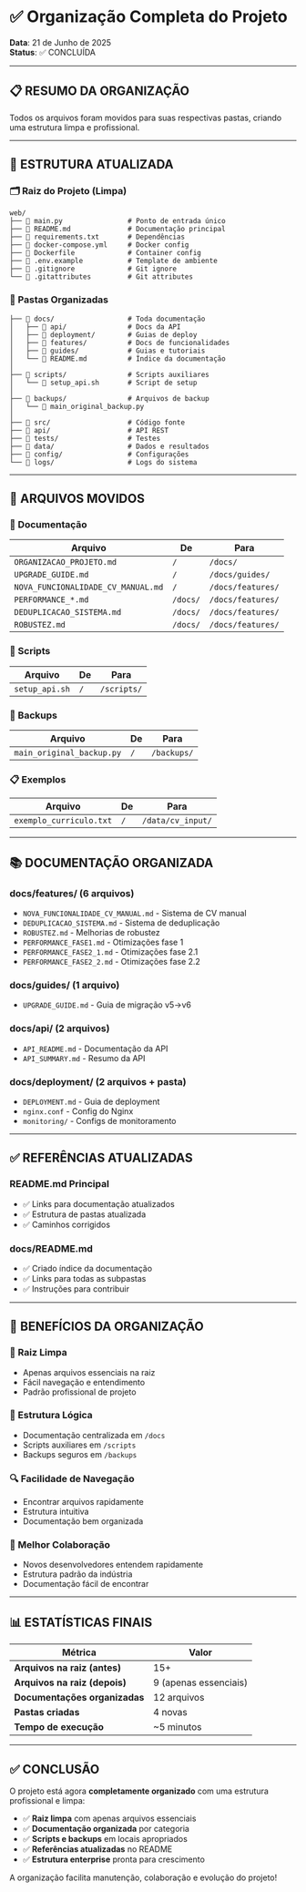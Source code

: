 # ✅ Organização Completa do Projeto

**Data**: 21 de Junho de 2025  
**Status**: ✅ CONCLUÍDA  

---

## 📋 **RESUMO DA ORGANIZAÇÃO**

Todos os arquivos foram movidos para suas respectivas pastas, criando uma estrutura limpa e profissional.

---

## 📁 **ESTRUTURA ATUALIZADA**

### **🗂️ Raiz do Projeto (Limpa)**
```
web/
├── 📄 main.py                # Ponto de entrada único
├── 📄 README.md              # Documentação principal
├── 📄 requirements.txt       # Dependências
├── 📄 docker-compose.yml     # Docker config
├── 📄 Dockerfile             # Container config
├── 📄 .env.example           # Template de ambiente
├── 📄 .gitignore             # Git ignore
└── 📄 .gitattributes         # Git attributes
```

### **📂 Pastas Organizadas**
```
├── 📁 docs/                  # Toda documentação
│   ├── 📂 api/               # Docs da API
│   ├── 📂 deployment/        # Guias de deploy
│   ├── 📂 features/          # Docs de funcionalidades
│   ├── 📂 guides/            # Guias e tutoriais
│   └── 📄 README.md          # Índice da documentação
│
├── 📁 scripts/               # Scripts auxiliares
│   └── 📄 setup_api.sh       # Script de setup
│
├── 📁 backups/               # Arquivos de backup
│   └── 📄 main_original_backup.py
│
├── 📁 src/                   # Código fonte
├── 📁 api/                   # API REST
├── 📁 tests/                 # Testes
├── 📁 data/                  # Dados e resultados
├── 📁 config/                # Configurações
└── 📁 logs/                  # Logs do sistema
```

---

## 🚚 **ARQUIVOS MOVIDOS**

### **📄 Documentação**
| Arquivo | De | Para |
|---------|----|----|
| `ORGANIZACAO_PROJETO.md` | `/` | `/docs/` |
| `UPGRADE_GUIDE.md` | `/` | `/docs/guides/` |
| `NOVA_FUNCIONALIDADE_CV_MANUAL.md` | `/` | `/docs/features/` |
| `PERFORMANCE_*.md` | `/docs/` | `/docs/features/` |
| `DEDUPLICACAO_SISTEMA.md` | `/docs/` | `/docs/features/` |
| `ROBUSTEZ.md` | `/docs/` | `/docs/features/` |

### **📜 Scripts**
| Arquivo | De | Para |
|---------|----|----|
| `setup_api.sh` | `/` | `/scripts/` |

### **💾 Backups**
| Arquivo | De | Para |
|---------|----|----|
| `main_original_backup.py` | `/` | `/backups/` |

### **📋 Exemplos**
| Arquivo | De | Para |
|---------|----|----|
| `exemplo_curriculo.txt` | `/` | `/data/cv_input/` |

---

## 📚 **DOCUMENTAÇÃO ORGANIZADA**

### **docs/features/** (6 arquivos)
- `NOVA_FUNCIONALIDADE_CV_MANUAL.md` - Sistema de CV manual
- `DEDUPLICACAO_SISTEMA.md` - Sistema de deduplicação
- `ROBUSTEZ.md` - Melhorias de robustez
- `PERFORMANCE_FASE1.md` - Otimizações fase 1
- `PERFORMANCE_FASE2_1.md` - Otimizações fase 2.1
- `PERFORMANCE_FASE2_2.md` - Otimizações fase 2.2

### **docs/guides/** (1 arquivo)
- `UPGRADE_GUIDE.md` - Guia de migração v5→v6

### **docs/api/** (2 arquivos)
- `API_README.md` - Documentação da API
- `API_SUMMARY.md` - Resumo da API

### **docs/deployment/** (2 arquivos + pasta)
- `DEPLOYMENT.md` - Guia de deployment
- `nginx.conf` - Config do Nginx
- `monitoring/` - Configs de monitoramento

---

## ✅ **REFERÊNCIAS ATUALIZADAS**

### **README.md Principal**
- ✅ Links para documentação atualizados
- ✅ Estrutura de pastas atualizada
- ✅ Caminhos corrigidos

### **docs/README.md**
- ✅ Criado índice da documentação
- ✅ Links para todas as subpastas
- ✅ Instruções para contribuir

---

## 🎯 **BENEFÍCIOS DA ORGANIZAÇÃO**

### **🧹 Raiz Limpa**
- Apenas arquivos essenciais na raiz
- Fácil navegação e entendimento
- Padrão profissional de projeto

### **📂 Estrutura Lógica**
- Documentação centralizada em `/docs`
- Scripts auxiliares em `/scripts`
- Backups seguros em `/backups`

### **🔍 Facilidade de Navegação**
- Encontrar arquivos rapidamente
- Estrutura intuitiva
- Documentação bem organizada

### **👥 Melhor Colaboração**
- Novos desenvolvedores entendem rapidamente
- Estrutura padrão da indústria
- Documentação fácil de encontrar

---

## 📊 **ESTATÍSTICAS FINAIS**

| Métrica | Valor |
|---------|-------|
| **Arquivos na raiz (antes)** | 15+ |
| **Arquivos na raiz (depois)** | 9 (apenas essenciais) |
| **Documentações organizadas** | 12 arquivos |
| **Pastas criadas** | 4 novas |
| **Tempo de execução** | ~5 minutos |

---

## ✅ **CONCLUSÃO**

O projeto está agora **completamente organizado** com uma estrutura profissional e limpa:

- ✅ **Raiz limpa** com apenas arquivos essenciais
- ✅ **Documentação organizada** por categoria
- ✅ **Scripts e backups** em locais apropriados
- ✅ **Referências atualizadas** no README
- ✅ **Estrutura enterprise** pronta para crescimento

A organização facilita manutenção, colaboração e evolução do projeto!